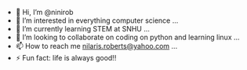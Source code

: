 - 👋 Hi, I’m @ninirob
- 👀 I’m interested in everything computer science ...
- 🌱 I’m currently learning STEM at SNHU ...
- 💞️ I’m looking to collaborate on coding on python and learning linux ...
- 📫 How to reach me nilaris.roberts@yahoo.com ...
- ⚡ Fun fact: life is always good!!

<!---
ninirob/ninirob is a ✨ special ✨ repository because its `README.md` (this file) appears on your GitHub profile.
You can click the Preview link to take a look at your changes.
--->
